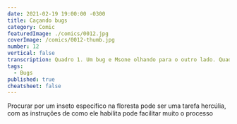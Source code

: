 ```yaml
---
date: 2021-02-19 19:00:00 -0300
title: Caçando bugs
category: Comic
featuredImage: ./comics/0012.jpg
coverImage: /comics/0012-thumb.jpg
number: 12
vertical: false
transcription: Quadro 1. Um bug e Msone olhando para o outro lado. Quadro 2. Novamente, um bug e Msone olhando para o outro lado. Quadro 3. Um bug gigante e Msone saindo Msone fala "Bom! Nenhum bug por aqui, reportaram errado.".
tags:
  - Bugs
published: true
cheatsheet: false
---
```


Procurar por um inseto específico na floresta pode ser uma tarefa hercúlia, com as instruções de como ele habilita pode facilitar muito o processo
